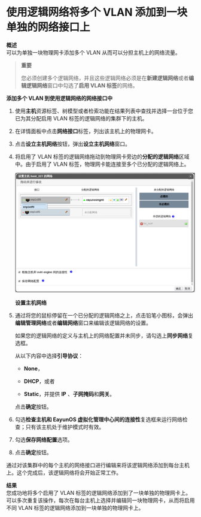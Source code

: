 # 使用逻辑网络将多个 VLAN 添加到一块单独的网络接口上

**概述**<br/>
可以为单独一块物理网卡添加多个 VLAN 从而可以分担主机上的网络流量。

> **重要**
>
> 您必须创建多个逻辑网络，并且这些逻辑网络必须是在**新建逻辑网络**或者**编辑逻辑网络**窗口中勾选了**启用 VLAN 标签**的网络。

**添加多个 VLAN 到使用逻辑网络的网络接口中**

1. 使用**主机**资源标签、树模型或者检索功能在结果列表中查找并选择一台位于您已为其分配启用 VLAN 标签的逻辑网络的集群下的主机。

2. 在详情面板中点击**网络接口**标签，列出该主机上的物理网卡。

3. 点击**设立主机网络**按钮，弹出**设立主机网络**窗口。

4. 将启用了 VLAN 标签的逻辑网络拖动到物理网卡旁边的**分配的逻辑网络**区域中。由于启用了 VLAN 标签，物理网卡能连接至多个已分配的逻辑网络上。

   ![设立主机网络窗口](../images/Logical_Networks-Setup_Host_Networks_Window.png)

   **设置主机网络**

5. 通过将您的鼠标停留在一个已分配的逻辑网络之上，点击铅笔小图标，会弹出**编辑管理网络**或者**编辑网络**窗口来编辑该逻辑网络的设置。

   如果您的逻辑网络的定义与主机上的网络配置并未同步，请勾选上**同步网络**复选框。

   从以下内容中选择**引导协议**：

   -   **None**，

   -   **DHCP**，或者

   -   **Static**，并提供 **IP** 、**子网掩码**和**网关**。

   点击**确定**按钮。

6. 勾选**检查主机和 EayunOS 虚拟化管理中心间的连接性**复选框来运行网络检查；只有该主机处于维护模式时有效。

7. 勾选**保存网络配置**选项。

8. 点击**确定**按钮。

通过对该集群中的每个主机的网络接口进行编辑来将该逻辑网络添加到每台主机上。这个完成后，该逻辑网络将会开始正常工作。

**结果**<br/>
您成功地将多个启用了 VLAN 标签的逻辑网络添加到了一块单独的物理网卡上。可以多次重复该操作，每次在每台主机上选择并编辑同一块物理网卡，从而将启用不同 VLAN 标签的逻辑网络添加到一块单独的物理网卡上。

